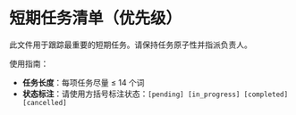 # 短期任务清单（优先级）

此文件用于跟踪最重要的短期任务。请保持任务原子性并指派负责人。

使用指南：
- **任务长度**：每项任务尽量 ≤ 14 个词
- **状态标注**：请使用方括号标注状态：`[pending] [in_progress] [completed] [cancelled]`


